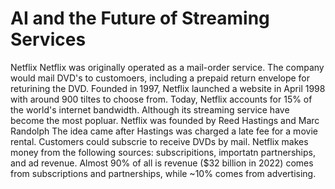# AI and the Future of Streaming Services
Netflix
Netflix was originally operated as a mail-order service. The company would mail DVD's to customoers, including a prepaid return envelope for returining the DVD. Founded in 1997, Netflix launched a website in April 1998 with around 900 tiltes to choose from. Today, Netflix accounts for 15% of the world's internet bandwidth. Although its streaming service have become the most popluar.
Netflix was founded by Reed Hastings and Marc Randolph
The idea came after Hastings was charged a late fee for a movie rental. Customers could subscrie to receive DVDs by mail.
Netflix makes money from the following sources: subscripitions, importatn partnerships, and ad revenue. Almost 90% of all is revenue ($32 billion in 2022) comes from subscriptions and partnerships, while ~10% comes from advertising.
